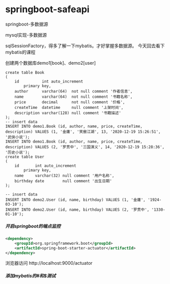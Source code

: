 # springboot-safeapi
springboot-多数据源

mysql实现-多数据源

sqlSessionFactory，得多了解一下mybatis。才好掌握多数据源。
今天回去看下mybatis的课程

创建两个数据库demo1[book]、demo2[user]

```mysql
create table Book
(
    id          int auto_increment
        primary key,
    author      varchar(64)  not null comment '作者信息',
    name        varchar(64)  not null comment '书籍名称',
    price       decimal      not null comment '价格',
    createTime  datetime     null comment '上架时间',
    description varchar(128) null comment '书籍描述'
);
-- insert data
INSERT INTO demo1.Book (id, author, name, price, createTime, description) VALUES (1, '金庸', '笑傲江湖', 13, '2020-12-19 15:26:51', '武侠小说');
INSERT INTO demo1.Book (id, author, name, price, createTime, description) VALUES (2, '罗贯中', '三国演义', 14, '2020-12-19 15:28:36', '历史小说');
create table User
(
    id       int auto_increment
        primary key,
    name     varchar(32) null comment '用户名称',
    birthday date        null comment '出生日期'
);

-- insert data
INSERT INTO demo2.User (id, name, birthday) VALUES (1, '金庸', '1924-03-10');
INSERT INTO demo2.User (id, name, birthday) VALUES (2, '罗贯中', '1330-01-10');
```

##### 开启springboot的端点监控
```xml
<dependency>
    <groupId>org.springframework.boot</groupId>
    <artifactId>spring-boot-starter-actuator</artifactId>
</dependency>
```
浏览器访问 http://localhost:9000/actuator  

##### 添加mybatis的#和$测试

